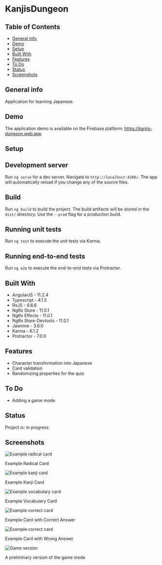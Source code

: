# KanjisDungeon

## Table of Contents

- [General info](#general-info)
- [Demo](#demo)
- [Setup](#setup)
- [Built With](#built-with)
- [Features](#features)
- [To Do](#to-do)
- [Status](#status)
- [Screenshots](#screenshots)

## General info

Application for learning Japanese.

## Demo

The application demo is available on the Firebase platform: https://kanjis-dungeon.web.app

## Setup

## Development server

Run `ng serve` for a dev server. Navigate to `http://localhost:4200/`. The app will automatically reload if you change any of the source files.

## Build

Run `ng build` to build the project. The build artifacts will be stored in the `dist/` directory. Use the `--prod` flag for a production build.

## Running unit tests

Run `ng test` to execute the unit tests via Karma.

## Running end-to-end tests

Run `ng e2e` to execute the end-to-end tests via Protractor.

## Built With

- AngularJS - 11.2.4
- Typescript - 4.1.5
- RxJS - 6.6.6
- NgRx Store - 11.0.1
- NgRx Effects - 11.0.1
- NgRx Store-Devtools - 11.0.1
- Jasmine - 3.6.0
- Karma - 6.1.2
- Protractor - 7.0.0

## Features

- Character transformation into Japanese
- Card validation
- Randomizing properties for the quiz

## To Do

- Adding a game mode

## Status

Project is: in progress

## Screenshots

![Example radical card](./screenshots/radical.jpg)

Example Radical Card

![Example kanji card](./screenshots/kanji.jpg)

Example Kanji Card

![Example vocabulary card](./screenshots/vocabulary.jpg)

Example Vocabulary Card

![Example correct card](./screenshots/correct.jpg)

Example Card with Correct Answer

![Example correct card](./screenshots/wrong.jpg)

Example Card with Wrong Answer

![Game version](./screenshots/game.jpg)

A preliminary version of the game mode
